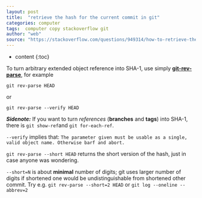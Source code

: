 ```yaml
---
layout: post
title:  "retrieve the hash for the current commit in git"
categories: computer
tags:  computer copy stackoverflow git
author: "web"
source: "https://stackoverflow.com/questions/949314/how-to-retrieve-the-hash-for-the-current-commit-in-git"
---
```


* content
{:toc}


To turn arbitrary extended object reference into SHA-1, use simply **[git-rev-parse](http://git-scm.com/docs/git-rev-parse "git-rev-parse - Pick out and massage parameters")**, for example

    git rev-parse HEAD

or

    git rev-parse --verify HEAD

**_Sidenote:_** If you want to turn _references_ (**branches** and **tags**) into SHA-1, there is `git show-ref`and `git for-each-ref`.

`--verify` implies that: `The parameter given must be usable as a single, valid object name. Otherwise barf and abort.`  

`git rev-parse --short HEAD` returns the short version of the hash, just in case anyone was wondering.  

`--short=N` is about **minimal** number of digits; git uses larger number of digits if shortened one would be undistinguishable from shortened other commit. Try e.g. `git rev-parse --short=2 HEAD` or `git log --oneline --abbrev=2`  




